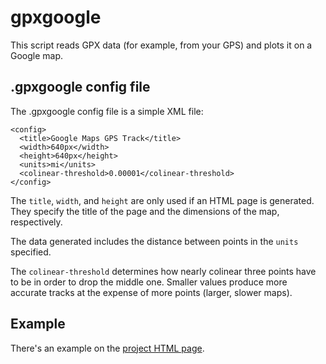 # gpxgoogle

This script reads GPX data (for example, from your GPS) and plots it on a Google
map.

## .gpxgoogle config file

The .gpxgoogle config file is a simple XML file:

    <config>
      <title>Google Maps GPS Track</title>
      <width>640px</width>
      <height>640px</height>
      <units>mi</units>
      <colinear-threshold>0.00001</colinear-threshold>
    </config>

The `title`, `width`, and `height` are only used if an HTML page is generated.
They specify the title of the page and the dimensions of the map, respectively.

The data generated includes the distance between points in the `units` specified.

The `colinear-threshold` determines how nearly colinear three points
have to be in order to drop the middle one. Smaller values produce
more accurate tracks at the expense of more points (larger, slower
maps).

## Example

There's an example on the [project HTML page](http://ndw.github.com/gpxgoogle/).
